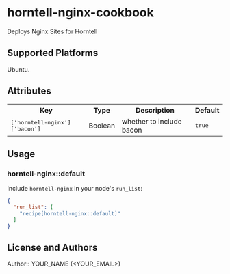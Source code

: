 # horntell-nginx-cookbook

Deploys Nginx Sites for Horntell

## Supported Platforms

Ubuntu.

## Attributes

<table>
  <tr>
    <th>Key</th>
    <th>Type</th>
    <th>Description</th>
    <th>Default</th>
  </tr>
  <tr>
    <td><tt>['horntell-nginx']['bacon']</tt></td>
    <td>Boolean</td>
    <td>whether to include bacon</td>
    <td><tt>true</tt></td>
  </tr>
</table>

## Usage

### horntell-nginx::default

Include `horntell-nginx` in your node's `run_list`:

```json
{
  "run_list": [
    "recipe[horntell-nginx::default]"
  ]
}
```

## License and Authors

Author:: YOUR_NAME (<YOUR_EMAIL>)
